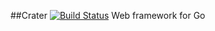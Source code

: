 ##Crater [![Build Status](https://travis-ci.org/gavruk/crater.png?branch=master)](https://travis-ci.org/gavruk/crater)
Web framework for Go

